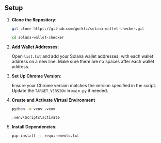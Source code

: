 ## Setup

1. **Clone the Repository**:

   ```bash
   git clone https://github.com/gnrkfz/solana-wallet-checker.git
   ```
   ```bash
   cd solana-wallet-checker
   ```

3. **Add Wallet Addresses**:

   Open `list.txt` and add your Solana wallet addresses, with each wallet address on a new line.
   Make sure there are no spaces after each wallet address.

4. **Set Up Chrome Version**:

   Ensure your Chrome version matches the version specified in the script. Update the `TARGET_VERSION` in `main.py` if needed.

6. **Create and Activate Virtual Environment**

   ```bash
   python -m venv .venv
   ```
   ```bash
   .venv\Scripts\activate
   ```

8. **Install Dependencies**:

   ```bash
   pip install -r requirements.txt
   ```
